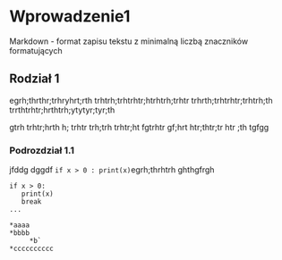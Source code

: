# Wprowadzenie1

Markdown - format zapisu tekstu z minimalną liczbą znaczników formatujących

## Rodział 1

egrh;thrthr;trhryhrt;rth
trhtrh;trhtrhtr;htrhtrh;trhtr
trhrth;trhtrhtr;trhtrh;th
trrthtrhtr;hrthtrh;ytytyr;tyr;th

gtrh trhtr;hrth h; trhtr trh;trh trhtr;ht
fgtrhtr gf;hrt htr;thtr;tr htr ;th tgfgg

### Podrozdział 1.1

jfddg dggdf `if x > 0 : print(x)`egrh;thrhtrh
ghthgfrgh

```pythin
if x > 0:
   print(x)
   break
...

*aaaa
*bbbb
     *b`
*cccccccccc
